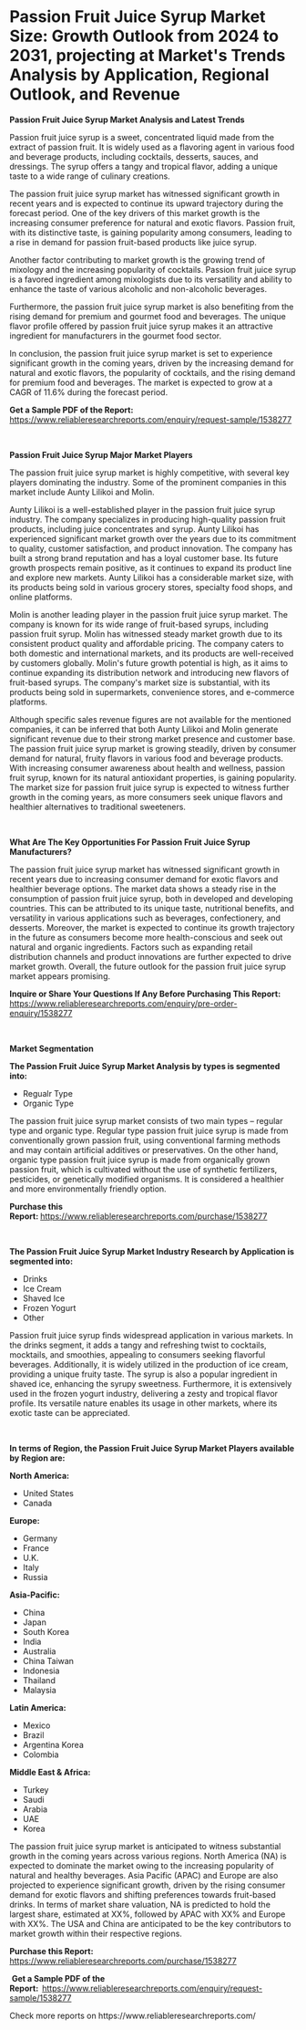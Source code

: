 <p><h1>Passion Fruit Juice Syrup Market Size: Growth Outlook from 2024 to 2031, projecting at Market's Trends Analysis by Application, Regional Outlook, and Revenue</h1></p><p><strong>Passion Fruit Juice Syrup Market Analysis and Latest Trends</strong></p>
<p><p>Passion fruit juice syrup is a sweet, concentrated liquid made from the extract of passion fruit. It is widely used as a flavoring agent in various food and beverage products, including cocktails, desserts, sauces, and dressings. The syrup offers a tangy and tropical flavor, adding a unique taste to a wide range of culinary creations.</p><p>The passion fruit juice syrup market has witnessed significant growth in recent years and is expected to continue its upward trajectory during the forecast period. One of the key drivers of this market growth is the increasing consumer preference for natural and exotic flavors. Passion fruit, with its distinctive taste, is gaining popularity among consumers, leading to a rise in demand for passion fruit-based products like juice syrup.</p><p>Another factor contributing to market growth is the growing trend of mixology and the increasing popularity of cocktails. Passion fruit juice syrup is a favored ingredient among mixologists due to its versatility and ability to enhance the taste of various alcoholic and non-alcoholic beverages.</p><p>Furthermore, the passion fruit juice syrup market is also benefiting from the rising demand for premium and gourmet food and beverages. The unique flavor profile offered by passion fruit juice syrup makes it an attractive ingredient for manufacturers in the gourmet food sector.</p><p>In conclusion, the passion fruit juice syrup market is set to experience significant growth in the coming years, driven by the increasing demand for natural and exotic flavors, the popularity of cocktails, and the rising demand for premium food and beverages. The market is expected to grow at a CAGR of 11.6% during the forecast period.</p></p>
<p><strong>Get a Sample PDF of the Report:&nbsp;</strong> <a href="https://www.reliableresearchreports.com/enquiry/request-sample/1538277">https://www.reliableresearchreports.com/enquiry/request-sample/1538277</a></p>
<p>&nbsp;</p>
<p><strong>Passion Fruit Juice Syrup Major Market Players</strong></p>
<p><p>The passion fruit juice syrup market is highly competitive, with several key players dominating the industry. Some of the prominent companies in this market include Aunty Lilikoi and Molin.</p><p>Aunty Lilikoi is a well-established player in the passion fruit juice syrup industry. The company specializes in producing high-quality passion fruit products, including juice concentrates and syrup. Aunty Lilikoi has experienced significant market growth over the years due to its commitment to quality, customer satisfaction, and product innovation. The company has built a strong brand reputation and has a loyal customer base. Its future growth prospects remain positive, as it continues to expand its product line and explore new markets. Aunty Lilikoi has a considerable market size, with its products being sold in various grocery stores, specialty food shops, and online platforms.</p><p>Molin is another leading player in the passion fruit juice syrup market. The company is known for its wide range of fruit-based syrups, including passion fruit syrup. Molin has witnessed steady market growth due to its consistent product quality and affordable pricing. The company caters to both domestic and international markets, and its products are well-received by customers globally. Molin's future growth potential is high, as it aims to continue expanding its distribution network and introducing new flavors of fruit-based syrups. The company's market size is substantial, with its products being sold in supermarkets, convenience stores, and e-commerce platforms.</p><p>Although specific sales revenue figures are not available for the mentioned companies, it can be inferred that both Aunty Lilikoi and Molin generate significant revenue due to their strong market presence and customer base. The passion fruit juice syrup market is growing steadily, driven by consumer demand for natural, fruity flavors in various food and beverage products. With increasing consumer awareness about health and wellness, passion fruit syrup, known for its natural antioxidant properties, is gaining popularity. The market size for passion fruit juice syrup is expected to witness further growth in the coming years, as more consumers seek unique flavors and healthier alternatives to traditional sweeteners.</p></p>
<p>&nbsp;</p>
<p><strong>What Are The Key Opportunities For Passion Fruit Juice Syrup Manufacturers?</strong></p>
<p><p>The passion fruit juice syrup market has witnessed significant growth in recent years due to increasing consumer demand for exotic flavors and healthier beverage options. The market data shows a steady rise in the consumption of passion fruit juice syrup, both in developed and developing countries. This can be attributed to its unique taste, nutritional benefits, and versatility in various applications such as beverages, confectionery, and desserts. Moreover, the market is expected to continue its growth trajectory in the future as consumers become more health-conscious and seek out natural and organic ingredients. Factors such as expanding retail distribution channels and product innovations are further expected to drive market growth. Overall, the future outlook for the passion fruit juice syrup market appears promising.</p></p>
<p><strong>Inquire or Share Your Questions If Any Before Purchasing This Report:</strong> <a href="https://www.reliableresearchreports.com/enquiry/pre-order-enquiry/1538277">https://www.reliableresearchreports.com/enquiry/pre-order-enquiry/1538277</a></p>
<p>&nbsp;</p>
<p><strong>Market Segmentation</strong></p>
<p><strong>The Passion Fruit Juice Syrup Market Analysis by types is segmented into:</strong></p>
<p><ul><li>Regualr Type</li><li>Organic Type</li></ul></p>
<p><p>The passion fruit juice syrup market consists of two main types – regular type and organic type. Regular type passion fruit juice syrup is made from conventionally grown passion fruit, using conventional farming methods and may contain artificial additives or preservatives. On the other hand, organic type passion fruit juice syrup is made from organically grown passion fruit, which is cultivated without the use of synthetic fertilizers, pesticides, or genetically modified organisms. It is considered a healthier and more environmentally friendly option.</p></p>
<p><strong>Purchase this Report:&nbsp;</strong><a href="https://www.reliableresearchreports.com/purchase/1538277">https://www.reliableresearchreports.com/purchase/1538277</a></p>
<p>&nbsp;</p>
<p><strong>The Passion Fruit Juice Syrup Market Industry Research by Application is segmented into:</strong></p>
<p><ul><li>Drinks</li><li>Ice Cream</li><li>Shaved Ice</li><li>Frozen Yogurt</li><li>Other</li></ul></p>
<p><p>Passion fruit juice syrup finds widespread application in various markets. In the drinks segment, it adds a tangy and refreshing twist to cocktails, mocktails, and smoothies, appealing to consumers seeking flavorful beverages. Additionally, it is widely utilized in the production of ice cream, providing a unique fruity taste. The syrup is also a popular ingredient in shaved ice, enhancing the syrupy sweetness. Furthermore, it is extensively used in the frozen yogurt industry, delivering a zesty and tropical flavor profile. Its versatile nature enables its usage in other markets, where its exotic taste can be appreciated.</p></p>
<p>&nbsp;</p>
<p><strong>In terms of Region, the Passion Fruit Juice Syrup Market Players available by Region are:</strong></p>
<p>
    <p> <strong> North America: </strong>
        <ul>
            <li>United States</li>
            <li>Canada</li>
        </ul>
        </p> 
    <p> <strong> Europe: </strong>
        <ul>
            <li>Germany</li>
            <li>France</li>
            <li>U.K.</li>
            <li>Italy</li>
            <li>Russia</li>
        </ul>
        </p> 
    <p> <strong> Asia-Pacific: </strong>
        <ul>
            <li>China</li>
            <li>Japan</li>
            <li>South Korea</li>
            <li>India</li>
            <li>Australia</li>
            <li>China Taiwan</li>
            <li>Indonesia</li>
            <li>Thailand</li>
            <li>Malaysia</li>
        </ul>
        </p> 
    <p> <strong> Latin America: </strong>
        <ul>
            <li>Mexico</li>
            <li>Brazil</li>
            <li>Argentina Korea</li>
            <li>Colombia</li>
        </ul>
        </p> 
    <p> <strong> Middle East & Africa: </strong>
        <ul>
            <li>Turkey</li>
            <li>Saudi</li>
            <li>Arabia</li>
            <li>UAE</li>
            <li>Korea</li>
        </ul>
    </p>
    </p>
<p><p>The passion fruit juice syrup market is anticipated to witness substantial growth in the coming years across various regions. North America (NA) is expected to dominate the market owing to the increasing popularity of natural and healthy beverages. Asia Pacific (APAC) and Europe are also projected to experience significant growth, driven by the rising consumer demand for exotic flavors and shifting preferences towards fruit-based drinks. In terms of market share valuation, NA is predicted to hold the largest share, estimated at XX%, followed by APAC with XX% and Europe with XX%. The USA and China are anticipated to be the key contributors to market growth within their respective regions.</p></p>
<p><strong>Purchase this Report: </strong><a href="https://www.reliableresearchreports.com/purchase/1538277">https://www.reliableresearchreports.com/purchase/1538277</a></p>
<p>&nbsp;<strong>Get a Sample PDF of the Report:&nbsp;&nbsp;</strong><a href="https://www.reliableresearchreports.com/enquiry/request-sample/1538277">https://www.reliableresearchreports.com/enquiry/request-sample/1538277</a></p>
<p><strong></strong></p>
<p>Check more reports on https://www.reliableresearchreports.com/</p>